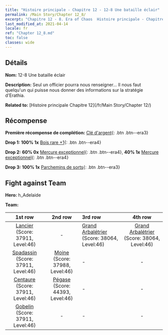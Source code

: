 ```yaml
---
title: "Histoire principale - Chapitre 12 - 12-8 Une bataille éclair"
permalink: /Main Story/Chapter 12_8/
excerpt: "Chapitre 12 - 8. Era of Chaos  Histoire principale - Chapitre 12_8. 12-8 Une bataille éclair"
last_modified_at: 2021-04-14
locale: fr
ref: "Chapter 12_8.md"
toc: false
classes: wide
---
```


## Détails

 **Nom:** 12-8 Une bataille éclair

 **Description:** Seul un officier pourra nous renseigner... Il nous faut quelqu'un qui puisse nous donner des informations sur la stratégie d'Erathia.

 **Related to:** [Histoire principale Chapitre 12](/fr/Main Story/Chapter 12/)

## Récompense

 **Première récompense de complétion:** [Clé d'argent](/fr/Items/con_693/){: .btn .btn--era3}

 **Drop 1:** **100% 1x** [Bois rare +1](/fr/Items/mat_41/){: .btn .btn--era4}

 **Drop 2:** **60% 0x** [Mercure exceptionnel](/fr/Items/mat_35/){: .btn .btn--era4}, **40% 1x** [Mercure exceptionnel](/fr/Items/mat_35/){: .btn .btn--era4}

 **Drop 3:** **100% 1x** [Parchemins de sorts](/fr/Items/con_694/){: .btn .btn--era3}


## Fight against Team
 **Hero:** h_Adelaide

 **Team:**


  | 1st row | 2nd row | 3rd row | 4th row |
  |:----:|:----:|:----|:----:|
  | [Lancier](/fr/units/Pikeman/) (Score: 37911, Level:46)  | - | [Grand Arbalétrier](/fr/units/Marksman/) (Score: 38064, Level:46)  | [Grand Arbalétrier](/fr/units/Marksman/) (Score: 38064, Level:46)  |
  | [Spadassin](/fr/units/Swordsman/) (Score: 37911, Level:46)  | [Moine](/fr/units/Monk/) (Score: 37988, Level:46)  | - | - |
  | [Centaure](/fr/units/Centaur/) (Score: 37911, Level:46)  | [Pégase](/fr/units/Pegasus/) (Score: 44393, Level:46)  | - | - |
  | [Gobelin](/fr/units/Goblin/) (Score: 37911, Level:46)  | - | - | - |


